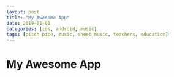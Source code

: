 ```yaml
---
layout: post
title: "My Awesome App"
date: 2019-01-01
categories: [ios, android, music]
tags: [pitch pipe, music, sheet music, teachers, education]
---
```


# My Awesome App